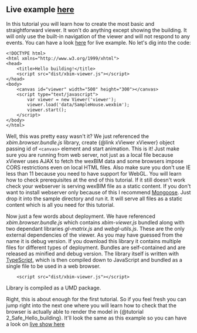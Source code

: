﻿Live example [here](1_Hello_building.live.html)
------------

In this tutorial you will learn how to create the most basic and straightforward viewer. 
It won't do anything except showing the building. It will only use the built-in navigation
of the viewer and will not respond to any events. You can have a look [here](1_Hello_building.live.html) for live example.
No let's dig into the code:

    <!DOCTYPE html>
    <html xmlns="http://www.w3.org/1999/xhtml">
    <head>
        <title>Hello building!</title>
        <script src="dist/xbim-viewer.js"></script>
    </head>
    <body>
        <canvas id="viewer" width="500" height="300"></canvas>
        <script type="text/javascript">
            var viewer = new Viewer('viewer');
            viewer.load('data/SampleHouse.wexbim');
            viewer.start();
        </script>
    </body>
    </html>

Well, this was pretty easy wasn't it? We just referenced the *xbim.browser.bundle.js* library, create {@link xViewer xViewer} object
passing id of `<canvas>` element and start animation. This is it! Just make sure you are running from web server, not just 
as a local file because xViewer uses AJAX to fetch the wexBIM data and some browsers impose CORS restrictions even on local
HTML files. Also make sure you don't use IE less than 11 because you need to have support for WebGL. You will learn how to 
check prerequisites at the end of this tutorial. If it still doesn't work check your webserver is serving wexBIM file as a
static content. If you don't want to install webserver only because of this I recommend [Mongoose](https://code.google.com/p/mongoose/). 
Just drop it into the sample directory and run it. It will serve all files as a static content which is all you need for this tutorial.

Now just a few words about deployment. We have referenced *xbim.browser.bundle.js* which contains *xbim-viewer.js* bundled 
along with two dependant libraries *gl-matrix.js* and *webgl-utils.js*. These are the only external dependencies of the viewer.
As you may have guessed from the name it is debug version. If you download this library it contains multiple 
files for different types of deployment. Bundles are self-contained and are released as minified and debug version.
The library itself is written with [TypeScript](http://www.typescriptlang.org), which is then compiled down to JavaScript
and bundled as a single file to be used in a web browser.

        <script src="dist/xbim-viewer.js"></script>

Library is compiled as a UMD package.

Right, this is about enough for the first tutorial. So if you feel fresh you can jump right into the next one where you will learn 
how to check that the browser is actually able to render the model in {@tutorial 2_Safe_Hello_building}. It'll look the same as this example so you can have a look on [live
show here](1_Hello_building.live.html)